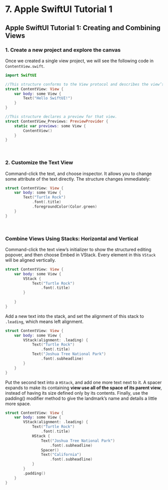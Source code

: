 # 7. Apple SwiftUI Tutorial 1

## Apple SwiftUI Tutorial 1: Creating and Combining Views
### 1. Create a new project and explore the canvas
Once we created a single view project, we will see the following code in ```ContentView.swift```.
```swift
import SwiftUI

//This structure conforms to the View protocol and describes the view’s content and layout.
struct ContentView: View {
    var body: some View {
        Text("Hello SwiftUI!")
    }
}

//This structure declares a preview for that view.
struct ContentView_Previews: PreviewProvider {
    static var previews: some View {
        ContentView()
    }
}
```
<br>

### 2. Customize the Text View
Command-click the text, and choose inspector. It allows you to change some attribute of the text directly. The structure changes immediately:
```swift
struct ContentView: View {
    var body: some View {
        Text("Turtle Rock")
            .font(.title)
            .foregroundColor(Color.green)
    }
}
```
<br>

### Combine Views Using Stacks: Horizontal and Vertical
Command-click the text view’s initializer to show the structured editing popover, and then choose Embed in VStack. Every element in this ```VStack``` will be aligned vertically.
```swift
struct ContentView: View {
    var body: some View {
        VStack {
            Text("Turtle Rock")
                .font(.title)
        }
            
    }
}
```
Add a new text into the stack, and set the alignment of this stack to ```.leading```, which means left alignment.
```swift
struct ContentView: View {
    var body: some View {
        VStack(alignment: .leading) {
            Text("Turtle Rock")
                .font(.title)
            Text("Joshua Tree National Park")
                .font(.subheadline)
        }
    }
}
```
Put the second text into a ```HStack```, and add one more text next to it. A spacer expands to make its containing **view use all of the space of its parent view**, instead of having its size defined only by its contents. Finally, use the padding() modifier method to give the landmark’s name and details a little more space.
```swift
struct ContentView: View {
    var body: some View {
        VStack(alignment: .leading) {
            Text("Turtle Rock")
                .font(.title)
            HStack {
                Text("Joshua Tree National Park")
                    .font(.subheadline)
                Spacer()
                Text("California")
                    .font(.subheadline)
            }
        }
        .padding()
    }
}
```




